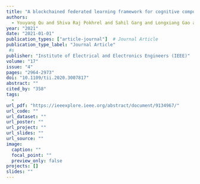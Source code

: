 ```yaml
---
title: "A blockchained federated learning framework for cognitive computing in industry 4.0 networks"
authors:
  - Youyang Qu and Shiva Raj Pokhrel and Sahil Garg and Longxiang Gao and Yong Xiang
year: "2021"
date: "2021-01-01"
publication_types: ["article-journal"]  # Journal Article
publication_type_label: "Journal Article"
 #s
publisher: "Institute of Electrical and Electronics Engineers (IEEE)"
volume: "17"
issue: "4"
pages: "2964-2973"
doi: "10.1109/tii.2020.3007817"
abstract: ""
cited_by: "358"
tags:
  - 
url_pdf: "https://ieeexplore.ieee.org/abstract/document/9134967/"
url_code: ""
url_dataset: ""
url_poster: ""
url_project: ""
url_slides: ""
url_source: ""
image:
  caption: ""
  focal_point: ""
  preview_only: false
projects: []
slides: ""
---
```

